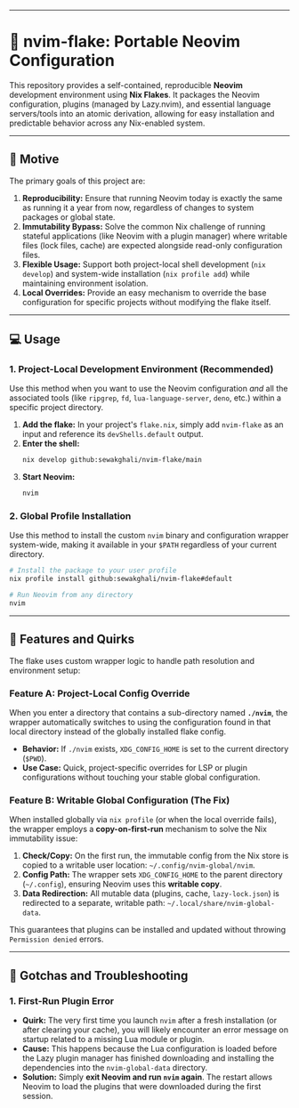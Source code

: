 -----

# 🌙 nvim-flake: Portable Neovim Configuration

This repository provides a self-contained, reproducible **Neovim** development environment using **Nix Flakes**. It packages the Neovim configuration, plugins (managed by Lazy.nvim), and essential language servers/tools into an atomic derivation, allowing for easy installation and predictable behavior across any Nix-enabled system.

-----

## 🚀 Motive

The primary goals of this project are:

1.  **Reproducibility:** Ensure that running Neovim today is exactly the same as running it a year from now, regardless of changes to system packages or global state.
2.  **Immutability Bypass:** Solve the common Nix challenge of running stateful applications (like Neovim with a plugin manager) where writable files (lock files, cache) are expected alongside read-only configuration files.
3.  **Flexible Usage:** Support both project-local shell development (`nix develop`) and system-wide installation (`nix profile add`) while maintaining environment isolation.
4.  **Local Overrides:** Provide an easy mechanism to override the base configuration for specific projects without modifying the flake itself.

-----

## 💻 Usage

### 1\. Project-Local Development Environment (Recommended)

Use this method when you want to use the Neovim configuration *and* all the associated tools (like `ripgrep`, `fd`, `lua-language-server`, `deno`, etc.) within a specific project directory.

1.  **Add the flake:** In your project's `flake.nix`, simply add `nvim-flake` as an input and reference its `devShells.default` output.
2.  **Enter the shell:**
    ```bash
    nix develop github:sewakghali/nvim-flake/main
    ```
3.  **Start Neovim:**
    ```bash
    nvim
    ```

### 2\. Global Profile Installation

Use this method to install the custom `nvim` binary and configuration wrapper system-wide, making it available in your `$PATH` regardless of your current directory.

```bash
# Install the package to your user profile
nix profile install github:sewakghali/nvim-flake#default

# Run Neovim from any directory
nvim
```

-----

## 🧩 Features and Quirks

The flake uses custom wrapper logic to handle path resolution and environment setup:

### Feature A: Project-Local Config Override

When you enter a directory that contains a sub-directory named **`./nvim`**, the wrapper automatically switches to using the configuration found in that local directory instead of the globally installed flake config.

  * **Behavior:** If `./nvim` exists, `XDG_CONFIG_HOME` is set to the current directory (`$PWD`).
  * **Use Case:** Quick, project-specific overrides for LSP or plugin configurations without touching your stable global configuration.

### Feature B: Writable Global Configuration (The Fix)

When installed globally via `nix profile` (or when the local override fails), the wrapper employs a **copy-on-first-run** mechanism to solve the Nix immutability issue:

1.  **Check/Copy:** On the first run, the immutable config from the Nix store is copied to a writable user location: `~/.config/nvim-global/nvim`.
2.  **Config Path:** The wrapper sets `XDG_CONFIG_HOME` to the parent directory (`~/.config`), ensuring Neovim uses this **writable copy**.
3.  **Data Redirection:** All mutable data (plugins, cache, `lazy-lock.json`) is redirected to a separate, writable path: `~/.local/share/nvim-global-data`.

This guarantees that plugins can be installed and updated without throwing `Permission denied` errors.

-----

## 🛑 Gotchas and Troubleshooting

### 1\. First-Run Plugin Error

  * **Quirk:** The very first time you launch `nvim` after a fresh installation (or after clearing your cache), you will likely encounter an error message on startup related to a missing Lua module or plugin.
  * **Cause:** This happens because the Lua configuration is loaded before the Lazy plugin manager has finished downloading and installing the dependencies into the `nvim-global-data` directory.
  * **Solution:** Simply **exit Neovim and run `nvim` again**. The restart allows Neovim to load the plugins that were downloaded during the first session.
